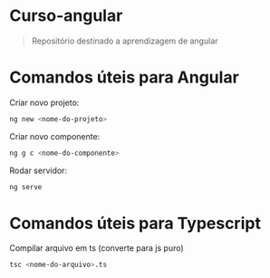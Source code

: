 # Curso-angular

> Repositório destinado a aprendizagem de angular

# Comandos úteis para Angular

Criar novo projeto:

```sh
ng new <nome-do-projeto>
```

Criar novo componente:

```sh
ng g c <nome-do-componente>
```

Rodar servidor:

```sh
ng serve
```

# Comandos úteis para Typescript

Compilar arquivo em ts (converte para js puro)

```sh
tsc <nome-do-arquivo>.ts
```

